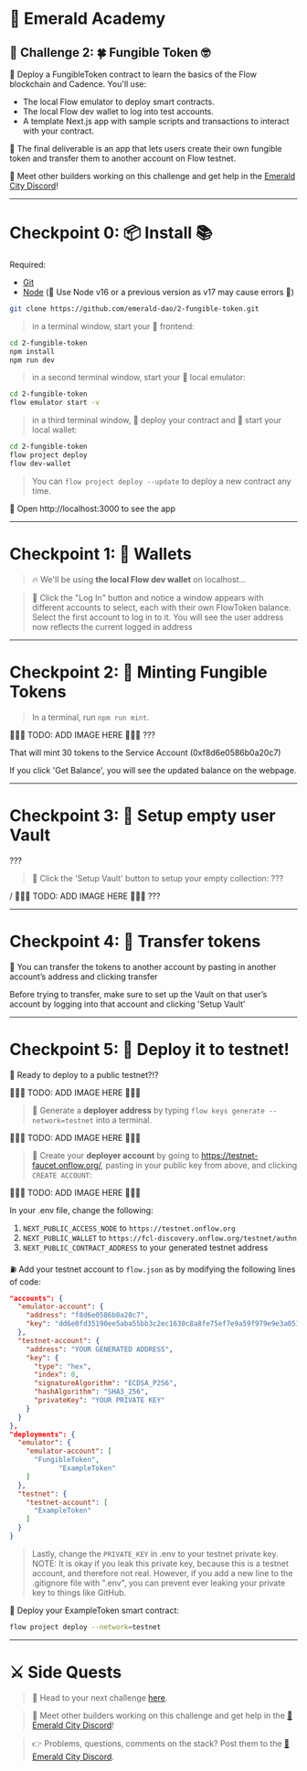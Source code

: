 # 💎 Emerald Academy

## 🚩 Challenge 2: 🍀 Fungible Token 🤓

🎫 Deploy a FungibleToken  contract to learn the basics of the Flow blockchain and Cadence. You'll use:
- The local Flow emulator to deploy smart contracts. 
- The local Flow dev wallet to log into test accounts.
- A template Next.js app with sample scripts and transactions to interact with your contract.

🌟 The final deliverable is an app that lets users create their own fungible token and transfer them to another account on Flow testnet.

💬 Meet other builders working on this challenge and get help in the [Emerald City Discord](https://discord.gg/emeraldcity)!

---

# Checkpoint 0: 📦 Install 📚

Required: 
* [Git](https://git-scm.com/downloads)
* [Node](https://nodejs.org/dist/latest-v16.x/)  (🧨 Use Node v16 or a previous version as v17 may cause errors 🧨)

```sh
git clone https://github.com/emerald-dao/2-fungible-token.git
```

> in a terminal window, start your 📱 frontend:

```sh
cd 2-fungible-token
npm install
npm run dev
```

> in a second terminal window, start your 👷‍ local emulator:

```bash
cd 2-fungible-token
flow emulator start -v
```

> in a third terminal window, 💾 deploy your contract and 💸 start your local wallet:

```bash
cd 2-fungible-token
flow project deploy
flow dev-wallet
```

> You can `flow project deploy --update` to deploy a new contract any time.

📱 Open http://localhost:3000 to see the app

---

# Checkpoint 1: 👛 Wallets

> 🔥 We'll be using **the local Flow dev wallet** on localhost...

> 👛 Click the "Log In" button and notice a window appears with different accounts to select, each with their own FlowToken balance. Select the first account to log in to it.
You will see the user address now reflects the current logged in address

---

# Checkpoint 2: 📘 Minting Fungible Tokens

> In a terminal, run `npm run mint`. 

🚨🚨🚨 TODO: ADD IMAGE HERE 🚨🚨🚨
???

That will mint 30 tokens to the Service Account (0xf8d6e0586b0a20c7)

If you click 'Get Balance', you will see the updated balance on the webpage.

---

# Checkpoint 3: 📘 Setup empty user Vault 
???

> 👀 Click the 'Setup Vault' button to setup your empty collection:
???

/
🚨🚨🚨 TODO: ADD IMAGE HERE 🚨🚨🚨
???

---

# Checkpoint 4: 💾 Transfer tokens

📔 You can transfer the tokens to another account by pasting in another account’s address and clicking transfer

Before trying to transfer, make sure to set up the Vault on that user’s account by logging into that account and clicking 'Setup Vault'

---

# Checkpoint 5: 💾 Deploy it to testnet!

📔 Ready to deploy to a public testnet?!?

🚨🚨🚨 TODO: ADD IMAGE HERE 🚨🚨🚨

> 🔐 Generate a **deployer address** by typing `flow keys generate --network=testnet` into a terminal.

🚨🚨🚨 TODO: ADD IMAGE HERE 🚨🚨🚨

> 👛 Create your **deployer account** by going to https://testnet-faucet.onflow.org/, pasting in your public key from above, and clicking `CREATE ACCOUNT`: 

🚨🚨🚨 TODO: ADD IMAGE HERE 🚨🚨🚨

In your .env file, change the following:
1. `NEXT_PUBLIC_ACCESS_NODE` to `https://testnet.onflow.org`
2. `NEXT_PUBLIC_WALLET` to `https://fcl-discovery.onflow.org/testnet/authn` 
3. `NEXT_PUBLIC_CONTRACT_ADDRESS` to your generated testnet address

⛽️ Add your testnet account to `flow.json` as by modifying the following lines of code:

```json
"accounts": {
  "emulator-account": {
    "address": "f8d6e0586b0a20c7",
    "key": "dd6e0fd35190ee5aba55bb3c2ec1630c8a8fe75ef7e9a59f979e9e3a0518edb6"
  },
  "testnet-account": {
    "address": "YOUR GENERATED ADDRESS",
    "key": {
      "type": "hex",
      "index": 0,
      "signatureAlgorithm": "ECDSA_P256",
      "hashAlgorithm": "SHA3_256",
      "privateKey": "YOUR PRIVATE KEY"
    }
  }
},
"deployments": {
  "emulator": {
    "emulator-account": [
      "FungibleToken",
			"ExampleToken"
    ]
  },
  "testnet": {
    "testnet-account": [
      "ExampleToken"
    ]
  }
}
```

> Lastly, change the `PRIVATE_KEY` in .env to your testnet private key. NOTE: It is okay if you leak this private key, because this is a testnet account, and therefore not real. However, if you add a new line to the .gitignore file with ".env", you can prevent ever leaking your private key to things like GitHub.

🚀 Deploy your ExampleToken smart contract:

```sh
flow project deploy --network=testnet
```

---

# ⚔️ Side Quests

> 🏃 Head to your next challenge [here](https://github.com/emerald-dao/2-simple-marketplace).

> 💬 Meet other builders working on this challenge and get help in the [💎 Emerald City Discord](https://discord.gg/emeraldcity)!

> 👉 Problems, questions, comments on the stack? Post them to the [💎 Emerald City Discord](https://discord.gg/emeraldcity).
